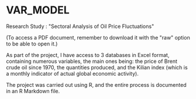# VAR_MODEL
Research Study : "Sectoral Analysis of Oil Price Fluctuations" 

(To access a PDF document, remember to download it with the "raw" option to be able to open it.)

As part of the project, I have access to 3 databases in Excel format, containing numerous variables, the main ones being: the price of Brent crude oil since 1970, the quantities produced, and the Kilian index (which is a monthly indicator of actual global economic activity).

The project was carried out using R, and the entire process is documented in an R Markdown file.
